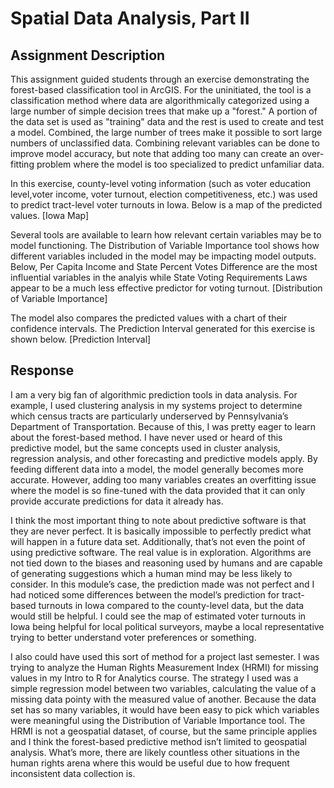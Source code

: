 # Spatial Data Analysis, Part II

## Assignment Description
This assignment guided students through an exercise demonstrating the forest-based classification tool in ArcGIS. For the uninitiated, the tool is a classification method where data are algorithmically categorized using a large number of simple decision trees that make up a "forest." A portion of the data set is used as "training" data and the rest is used to create and test a model. Combined, the large number of trees make it possible to sort large numbers of unclassified data. Combining relevant variables can be done to improve model accuracy, but note that adding too many can create an over-fitting problem where the model is too specialized to predict unfamiliar data.

In this exercise, county-level voting information (such as voter education level,voter income, voter turnout, election competitiveness, etc.) was used to predict tract-level voter turnouts in Iowa. Below is a map of the predicted values.
[Iowa Map]

Several tools are available to learn how relevant certain variables may be to model functioning. The Distribution of Variable Importance tool shows how different variables included in the model may be impacting model outputs. Below, Per Capita Income and State Percent Votes Difference are the most influential variables in the analyis while State Voting Requirements Laws appear to be a much less effective predictor for voting turnout.
[Distribution of Variable Importance]

The model also compares the predicted values with a chart of their confidence intervals. The Prediction Interval generated for this exercise is shown below.
[Prediction Interval]

## Response
I am a very big fan of algorithmic prediction tools in data analysis. For example, I used clustering analysis in my systems project to determine which census tracts are particularly underserved by Pennsylvania’s Department of Transportation. Because of this, I was pretty eager to learn about the forest-based method. I have never used or heard of this predictive model, but the same concepts used in cluster analysis, regression analysis, and other forecasting and predictive models apply. By feeding different data into a model, the model generally becomes more accurate. However, adding too many variables creates an overfitting issue where the model is so fine-tuned with the data provided that it can only provide accurate predictions for data it already has.

I think the most important thing to note about predictive software is that they are never perfect. It is basically impossible to perfectly predict what will happen in a future data set. Additionally, that’s not even the point of using predictive software. The real value is in exploration. Algorithms are not tied down to the biases and reasoning used by humans and are capable of generating suggestions which a human mind may be less likely to consider. In this module’s case, the prediction made was not perfect and I had noticed some differences between the model’s prediction for tract-based turnouts in Iowa compared to the county-level data, but the data would still be helpful. I could see the map of estimated voter turnouts in Iowa being helpful for local political surveyors, maybe a local representative trying to better understand voter preferences or something.

I also could have used this sort of method for a project last semester. I was trying to analyze the Human Rights Measurement Index (HRMI) for missing values in my Intro to R for Analytics course. The strategy I used was a simple regression model between two variables, calculating the value of a missing data pointy with the measured value of another. Because the data set has so many variables, it would have been easy to pick which variables were meaningful using the Distribution of Variable Importance tool. The HRMI is not a geospatial dataset, of course, but the same principle applies and I think the forest-based predictive method isn’t limited to geospatial analysis. What’s more, there are likely countless other situations in the human rights arena where this would be useful due to how frequent inconsistent data collection is.
